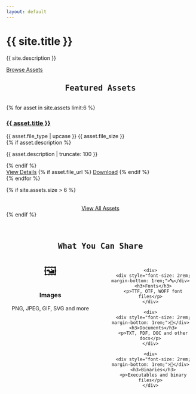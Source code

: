 ```yaml
---
layout: default
---
```


<div class="hero">
  <h1>{{ site.title }}</h1>
  <p>{{ site.description }}</p>
  <a href="#assets" class="btn">Browse Assets</a>
</div>

<section id="assets">
  <h2 style="font-family: 'Press Start 2P', monospace; color: var(--primary); text-align: center; margin-bottom: 2rem;">Featured Assets</h2>
  
  <div class="assets-grid">
    {% for asset in site.assets limit:6 %}
      <div class="asset-card">
        <h3><a href="{{ asset.url }}">{{ asset.title }}</a></h3>
        <div class="asset-meta">
          <span class="file-type">{{ asset.file_type | upcase }}</span>
          <span>{{ asset.file_size }}</span>
        </div>
        {% if asset.description %}
          <p class="asset-description">{{ asset.description | truncate: 100 }}</p>
        {% endif %}
        <div class="asset-actions">
          <a href="{{ asset.url }}" class="btn">View Details</a>
          {% if asset.file_url %}
            <a href="{{ asset.file_url }}" class="btn btn-danger" download>Download</a>
          {% endif %}
        </div>
      </div>
    {% endfor %}
  </div>
  
  {% if site.assets.size > 6 %}
    <div style="text-align: center; margin-top: 2rem;">
      <a href="/assets/" class="btn">View All Assets</a>
    </div>
  {% endif %}
</section>

<section style="margin-top: 4rem; text-align: center;">
  <h2 style="font-family: 'Press Start 2P', monospace; color: var(--primary); margin-bottom: 2rem;">What You Can Share</h2>
  
  <div style="display: grid; grid-template-columns: repeat(auto-fit, minmax(200px, 1fr)); gap: 2rem; margin-top: 2rem;">
    <div>
      <div style="font-size: 2rem; margin-bottom: 1rem;">🖼️</div>
      <h3>Images</h3>
      <p>PNG, JPEG, GIF, SVG and more</p>
    </div>
    
    <div>
      <div style="font-size: 2rem; margin-bottom: 1rem;">🔤</div>
      <h3>Fonts</h3>
      <p>TTF, OTF, WOFF font files</p>
    </div>
    
    <div>
      <div style="font-size: 2rem; margin-bottom: 1rem;">📄</div>
      <h3>Documents</h3>
      <p>TXT, PDF, DOC and other docs</p>
    </div>
    
    <div>
      <div style="font-size: 2rem; margin-bottom: 1rem;">💾</div>
      <h3>Binaries</h3>
      <p>Executables and binary files</p>
    </div>
  </div>
</section>
